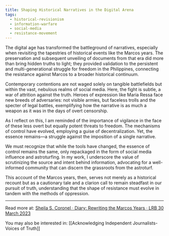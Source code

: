 ```yaml
---
title: Shaping Historical Narratives in the Digital Arena
tags:
  - historical-revisionism
  - information-warfare
  - social-media
  - resistance-movement
---
```

The digital age has transformed the battleground of narratives, especially when revisiting the tapestries of historical events like the Marcos years. The preservation and subsequent unveiling of documents from that era did more than bring hidden truths to light; they provided validation to the persistent and multi-generational struggle for freedom in the Philippines, connecting the resistance against Marcos to a broader historical continuum.

Contemporary contentions are not waged solely on tangible battlefields but within the vast, nebulous realms of social media. Here, the fight is subtle, a war of attrition against the truth. Heroes of expression like Maria Ressa face new breeds of adversaries: not visible armies, but faceless trolls and the specter of legal battles, exemplifying how the narrative is as much a weapon as it was in the days of overt censorship.

As I reflect on this, I am reminded of the importance of vigilance in the face of these less overt but equally potent threats to freedom. The mechanisms of control have evolved, employing a guise of decentralization. Yet, the essence remains—a struggle against the imposition of a single narrative.

We must recognize that while the tools have changed, the essence of control remains the same, only repackaged in the form of social media influence and astroturfing. In my work, I underscore the value of scrutinizing the source and intent behind information, advocating for a well-informed community that can discern the grassroots from the astroturf.

This account of the Marcos years, then, serves not merely as a historical recount but as a cautionary tale and a clarion call to remain steadfast in our pursuit of truth, understanding that the shape of resistance must evolve in tandem with the methods of oppression.

----

Read more at: [Sheila S. Coronel · Diary: Rewriting the Marcos Years · LRB 30 March 2023](https://www.lrb.co.uk/the-paper/v45/n07/sheila-s.-coronel/diary)

You may also be interested in: [[Acknowledging Independent Journalists- Voices of Truth]]